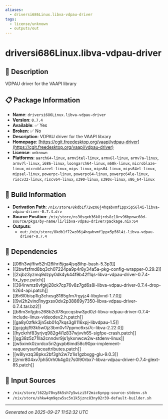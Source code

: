 ```yaml
---
aliases:
  - driversi686Linux.libva-vdpau-driver
tags:
  - license/unknown
  - outputs/out
---
```


# driversi686Linux.libva-vdpau-driver

## 📝 Description

VDPAU driver for the VAAPI library

## 📋 Package Information

- **Name**: `driversi686Linux.libva-vdpau-driver`
- **Version**: `0.7.4`
- **Available**: ✅ Yes
- **Broken**: ✅ No
- **Description**: VDPAU driver for the VAAPI library
- **Homepage**: [https://cgit.freedesktop.org/vaapi/vdpau-driver](https://cgit.freedesktop.org/vaapi/vdpau-driver)
- **License**: `unknown`
- **Platforms**: `aarch64-linux`, `armv5tel-linux`, `armv6l-linux`, `armv7a-linux`, `armv7l-linux`, `i686-linux`, `loongarch64-linux`, `m68k-linux`, `microblaze-linux`, `microblazeel-linux`, `mips-linux`, `mips64-linux`, `mips64el-linux`, `mipsel-linux`, `powerpc-linux`, `powerpc64-linux`, `powerpc64le-linux`, `riscv32-linux`, `riscv64-linux`, `s390-linux`, `s390x-linux`, `x86_64-linux`

## 🔧 Build Information

- **Derivation Path**: `/nix/store/8kdb1f72wz06j4hqabvmf1ppx5p56l4i-libva-vdpau-driver-0.7.4.drv`
- **Source Position**: `/nix/store/ns30sqxb36k8jrds8z18rv96bpnwc60d-source/pkgs/by-name/li/libva-vdpau-driver/package.nix:64`
- **Outputs**:
  - `out`:  `/nix/store/8kdb1f72wz06j4hqabvmf1ppx5p56l4i-libva-vdpau-driver-0.7.4`

## 🔗 Dependencies

- [[06h3wjffiw52hl26ihri5jga4jsq8ihp-bash-5.3p3]]
- [[2bwfzfmd8bq3ch07224pa9p4r8y34a5a-pkg-config-wrapper-0.29.2]]
- [[2xjbz3yzmq9dzpy0dk4yk44f9b42f1qs-libva-vdpau-driver-0.7.4-fix_type.patch]]
- [[394rwmz6vfgkj28ck7cp76v8z7gd6s8i-libva-vdpau-driver-0.7.4-drop-h264-api.patch]]
- [[6r6l0bisp1lg3chxsg8185gfm7rgyjz4-libglvnd-1.7.0]]
- [[9vi2h2vind1nygxsx0dv2p38869y7350-libva-vdpau-driver-0.7.4.tar.bz2]]
- [[b8m3nfjgbs268b2dl78qccqsbw3pd0zl-libva-vdpau-driver-0.7.4-include-linux-videodev2.h.patch]]
- [[ga8y0zfkk3jn5sb01q7kqs3gll116xpj-libvdpau-1.5]]
- [[gcjgbjf93k5w0jz3bm0v17ppmc6xsi7c-libva-2.22.0]]
- [[hyckrhf83yrjvq982g4i1z837wjvvh65-sigfpe-crash.patch]]
- [[qg38z5z71lla2cnndvr9js1ykxnwcw2w-stdenv-linux]]
- [[w5ximk0zxrdcx5ri2gvpb6imd58c90px-implement-vaquerysurfaceattributes.patch]]
- [[w8lyvzq38pkx2bf3gh2w7z1is1gzbxgg-glu-9.0.3]]
- [[zmir804xv7ph50rh0k4g0z7s0l90rbx7-libva-vdpau-driver-0.7.4-glext-85.patch]]

## 📁 Input Sources

- `/nix/store/l622p70vy8k5sh7y5wizi5f2mic6ynpg-source-stdenv.sh`
- `/nix/store/shkw4qm9qcw5sc5n1k5jznc83ny02r39-default-builder.sh`

---
*Generated on 2025-09-27 11:52:32 UTC*
